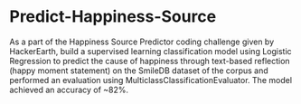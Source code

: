 # Predict-Happiness-Source
As a part of the Happiness Source Predictor coding challenge given by HackerEarth, build a supervised learning classification model using Logistic Regression to predict the cause of happiness through text-based reflection (happy moment statement) on the SmileDB dataset of the corpus and performed an evaluation using MulticlassClassificationEvaluator. The model achieved an accuracy of ~82%.
